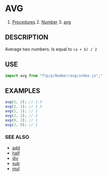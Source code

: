 # AVG

1. [Procedures](../README.md)
    2. [Number](../README.md)
        3. [avg](./README.md)

## DESCRIPTION

Average two numbers. Is equal to `(a + b) / 2`


## USE

```javascript
import avg from "flp/p/Number/avg/index.js";"
```

## EXAMPLES

```javascript
avg(1, 2); // 1.5
avg(2, 1); // 1.5
avg(1, 1); // 1
avg(2, 2); // 2
avg(0, 2); // 1
avg(2, 0); // 1
```

### SEE ALSO

- [add](../add/README.md)
- [half](../../../f/Number/half/README.md)
- [div](../div/README.md)
- [sub](../sub/README.md)
- [mul](../mul/README.md)
